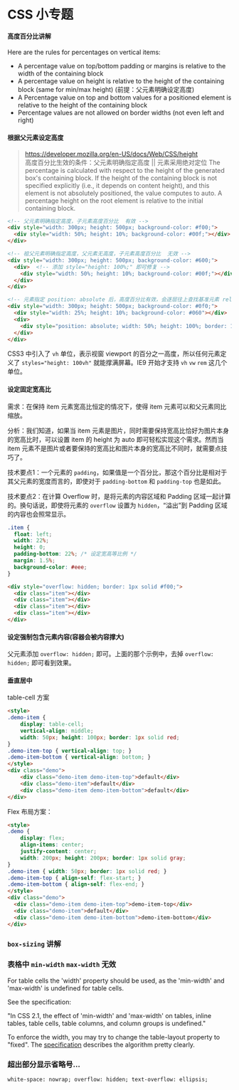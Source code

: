 # CSS 小专题

#### 高度百分比讲解

Here are the rules for percentages on vertical items:

* A percentage value on top/bottom padding or margins is relative to the width of the containing block
* A percentage value on height is relative to the height of the containing block (same for min/max height) (前提：父元素明确设定高度)
* A Percentage value on top and bottom values for a positioned element is relative to the height of the containing block
* Percentage values are not allowed on border widths (not even left and right)


#### 根据父元素设定高度

> https://developer.mozilla.org/en-US/docs/Web/CSS/height  
高度百分比生效的条件：父元素明确指定高度 || 元素采用绝对定位
The percentage is calculated with respect to the height of the generated box's containing block. If the height of the containing block is not specified explicitly (i.e., it depends on content height), and this element is not absolutely positioned, the value computes to auto. A percentage height on the root element is relative to the initial containing block.

```html
<!-- 父元素明确指定高度，子元素高度百分比  有效 -->
<div style="width: 300px; height: 500px; background-color: #f00;">
  <div style="width: 50%; height: 10%; background-color: #00f;"></div>
</div>

<!-- 祖父元素明确指定高度，父元素无高度，子元素高度百分比  无效 -->
<div style="width: 300px; height: 500px; background-color: #600;">
  <div>  <!-- 添加 style="height: 100%;" 即可修复 -->
    <div style="width: 50%; height: 10%; background-color: #00f;"></div>
  </div>
</div>

<!-- 元素指定 position: absolute 后，高度百分比有效，会逐层往上查找基准元素 relative absolute fixed -->
<div style="width: 300px; height: 500px; background-color: #0f0;">
  <div style="width: 25%; height: 10%; background-color: #060"></div>
  <div>
    <div style="position: absolute; width: 50%; height: 100%; border: 1px solid #00f;"></div>
  </div>
</div>
```

CSS3 中引入了 `vh` 单位，表示视窗 viewport 的百分之一高度，所以任何元素定义了 `styles="height: 100vh"` 就能撑满屏幕。IE9 开始才支持 `vh` `vw` `rem` 这几个单位。

#### 设定固定宽高比

需求：在保持 item 元素宽高比恒定的情况下，使得 item 元素可以和父元素同比缩放。

分析：我们知道，如果当 item 元素是图片，同时需要保持宽高比恰好为图片本身的宽高比时，可以设置 item 的 height 为 auto 即可轻松实现这个需求。然而当 item 元素不是图片或者要保持的宽高比和图片本身的宽高比不同时，就需要点技巧了。

技术要点1：一个元素的 `padding`，如果值是一个百分比，那这个百分比是相对于其父元素的宽度而言的，即使对于 `padding-bottom` 和 `padding-top` 也是如此。

技术要点2：在计算 Overflow 时，是将元素的内容区域和 Padding 区域一起计算的。换句话说，即使将元素的 `overflow` 设置为 `hidden`，“溢出”到 Padding 区域的内容也会照常显示。

```css
.item {
  float: left;
  width: 22%;
  height: 0;
  padding-bottom: 22%; /* 设定宽高等比例 */
  margin: 1.5%;
  background-color: #eee;
}
```

```html
<div style="overflow: hidden; border: 1px solid #f00;">
  <div class="item"></div>
  <div class="item"></div>
  <div class="item"></div>
  <div class="item"></div>
</div>
```

#### 设定强制包含元素内容(容器会被内容撑大)

父元素添加 `overflow: hidden;` 即可。上面的那个示例中，去掉 `overflow: hidden;` 即可看到效果。

#### 垂直居中

table-cell 方案

```html
<style>
.demo-item {
    display: table-cell;
    vertical-align: middle;
    width: 50px; height: 100px; border: 1px solid red;
}
.demo-item-top { vertical-align: top; }
.demo-item-bottom { vertical-align: bottom; }
</style>
<div class="demo">
    <div class="demo-item demo-item-top">default</div>
    <div class="demo-item">default</div>
    <div class="demo-item demo-item-bottom">default</div>
</div>
```

Flex 布局方案：

```html
<style>
.demo {
    display: flex;
    align-items: center;
    justify-content: center;
    width: 200px; height: 200px; border: 1px solid gray;
}
.demo-item { width: 50px; border: 1px solid red; }
.demo-item-top { align-self: flex-start; }
.demo-item-bottom { align-self: flex-end; }
</style>
<div class="demo">
  <div class="demo-item demo-item-top">demo-item-top</div>
  <div class="demo-item">default</div>
  <div class="demo-item demo-item-bottom">demo-item-bottom</div>
</div>
```


### `box-sizing` 讲解


### 表格中 `min-width` `max-width` 无效

For table cells the 'width' property should be used, as the 'min-width' and 'max-width' is undefined for table cells.

See the specification:

"In CSS 2.1, the effect of 'min-width' and 'max-width' on tables, inline tables, table cells, table columns, and column groups is undefined."

To enforce the width, you may try to change the table-layout property to "fixed". The [specification](https://www.w3.org/TR/CSS21/tables.html#propdef-table-layout) describes the algorithm pretty clearly.

### 超出部分显示省略号…

```
white-space: nowrap; overflow: hidden; text-overflow: ellipsis;
```



